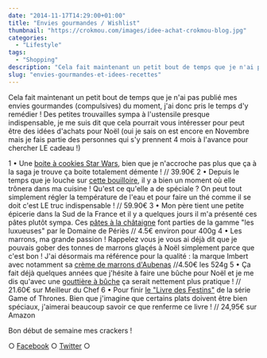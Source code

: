 ```yaml
---
date: "2014-11-17T14:29:00+01:00"
title: "Envies gourmandes / Wishlist"
thumbnail: "https://crokmou.com/images/idee-achat-crokmou-blog.jpg"
categories:
  - "Lifestyle"
tags:
  - "Shopping"
description: "Cela fait maintenant un petit bout de temps que je n'ai pas publié mes envies gourmandes (compulsives) du moment, j'ai donc pris le temps d'y remédier !"
slug: "envies-gourmandes-et-idees-recettes"
---
```


Cela fait maintenant un petit bout de temps que je n'ai pas publié mes envies gourmandes (compulsives) du moment, j'ai donc pris le temps d'y remédier ! Des petites trouvailles sympa à l'ustensile presque indispensable, je me suis dit que cela pourrait vous intéresser pour peut être des idées d'achats pour Noël (oui je sais on est encore en Novembre mais je fais partie des personnes qui s'y prennent 4 mois à l'avance pour chercher LE cadeau !)

1 • Une [boite à cookies Star Wars](http://www.coindugeek.com/art-de-la-table-deco/5232-boite-a-cookies-dark-vador-star-wars.html), bien que je n'accroche pas plus que ça à la saga je trouve ça boite totalement démente ! // 39.90€ 2 • Depuis le temps que je louche sur [cette bouilloire](http://www.darty.com/nav/achat/petit_electromenager/petit-dejeuner/bouilloire_theiere_chocolatiere/riviera_et_bar_qd641a.html), il y a bien un moment où elle trônera dans ma cuisine ! Qu'est ce qu'elle a de spéciale ? On peut tout simplement régler la température de l'eau et pour faire un thé comme il se doit c'est LE truc indispensable ! // 59.90€ 3 • Mon père tient une petite épicerie dans la Sud de la France et il y a quelques jours il m'a présenté ces pâtes plutôt sympa. Ces [pâtes à la châtaigne](http://www.domainedeperies.fr/pates/les-luxueuses/) font parties de la gamme "les luxueuses" par le Domaine de Périès // 4.5€ environ pour 400g 4 • Les marrons, ma grande passion ! Rappelez vous je vous ai déjà dit que je pouvais gober des tonnes de marrons glaçés à Noël simplement parce que c'est bon ! J'ai désormais ma référence pour la qualité : la marque Imbert avec notamment sa [crème de marrons d'Aubenas](boutique.marrons-imbert.com/30-cr%C3%A8me-de-marrons-d-aubenas-pot-en-verre-de-525g-net.html) //4.50€ les 524g 5 • Ça fait déjà quelques années que j'hésite à faire une bûche pour Noël et je me dis qu'avec une [gouttière à bûche](http://www.meilleurduchef.com/cgi/mdc/l/fr/boutique/produits/mfr-gouttiere_buche_exopan.html) ça serait nettement plus pratique ! // 21.60€ sur Meilleur du Chef 6 • Pour finir [le "Livre des Festins"](http://www.amazon.fr/Games-thrones-festins-recettes-officiel/dp/2364802679/ref=sr_1_3?ie=UTF8&qid=1416220993&sr=8-3&keywords=game+of+thrones+livre) de la série Game of Thrones. Bien que j'imagine que certains plats doivent être bien spéciaux, j'aimerai beaucoup savoir ce que renferme ce livre ! // 24,95€ sur Amazon

Bon début de semaine mes crackers !

○ [Facebook](https://www.facebook.com/crokmou.blog) ○ [Twitter](https://twitter.com/Crokmou) ○